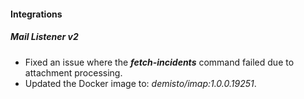
#### Integrations
##### Mail Listener v2
- Fixed an issue where the ***fetch-incidents*** command failed due to attachment processing.
- Updated the Docker image to: *demisto/imap:1.0.0.19251*.
